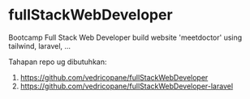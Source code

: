 # fullStackWebDeveloper
Bootcamp Full Stack Web Developer build website 'meetdoctor' using tailwind, laravel, ...

Tahapan repo ug dibutuhkan: 
1. https://github.com/vedricopane/fullStackWebDeveloper
2. https://github.com/vedricopane/fullStackWebDeveloper-laravel
